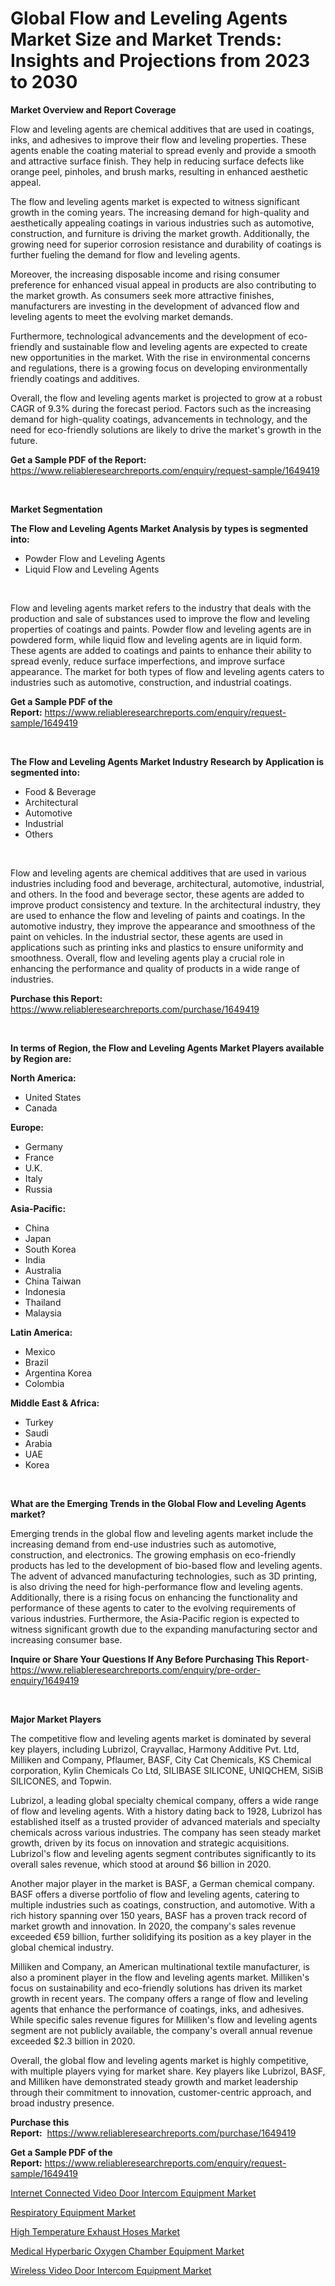 <p><h1>Global Flow and Leveling Agents Market Size and Market Trends: Insights and Projections from 2023 to 2030</h1></p><p><strong>Market Overview and Report Coverage</strong></p>
<p><p>Flow and leveling agents are chemical additives that are used in coatings, inks, and adhesives to improve their flow and leveling properties. These agents enable the coating material to spread evenly and provide a smooth and attractive surface finish. They help in reducing surface defects like orange peel, pinholes, and brush marks, resulting in enhanced aesthetic appeal.</p><p>The flow and leveling agents market is expected to witness significant growth in the coming years. The increasing demand for high-quality and aesthetically appealing coatings in various industries such as automotive, construction, and furniture is driving the market growth. Additionally, the growing need for superior corrosion resistance and durability of coatings is further fueling the demand for flow and leveling agents.</p><p>Moreover, the increasing disposable income and rising consumer preference for enhanced visual appeal in products are also contributing to the market growth. As consumers seek more attractive finishes, manufacturers are investing in the development of advanced flow and leveling agents to meet the evolving market demands.</p><p>Furthermore, technological advancements and the development of eco-friendly and sustainable flow and leveling agents are expected to create new opportunities in the market. With the rise in environmental concerns and regulations, there is a growing focus on developing environmentally friendly coatings and additives.</p><p>Overall, the flow and leveling agents market is projected to grow at a robust CAGR of 9.3% during the forecast period. Factors such as the increasing demand for high-quality coatings, advancements in technology, and the need for eco-friendly solutions are likely to drive the market's growth in the future.</p></p>
<p><strong>Get a Sample PDF of the Report:</strong> <a href="https://www.reliableresearchreports.com/enquiry/request-sample/1649419">https://www.reliableresearchreports.com/enquiry/request-sample/1649419</a></p>
<p>&nbsp;</p>
<p><strong>Market Segmentation</strong></p>
<p><strong>The Flow and Leveling Agents Market Analysis by types is segmented into:</strong></p>
<p><ul><li>Powder Flow and Leveling Agents</li><li>Liquid Flow and Leveling Agents</li></ul></p>
<p>&nbsp;</p>
<p><p>Flow and leveling agents market refers to the industry that deals with the production and sale of substances used to improve the flow and leveling properties of coatings and paints. Powder flow and leveling agents are in powdered form, while liquid flow and leveling agents are in liquid form. These agents are added to coatings and paints to enhance their ability to spread evenly, reduce surface imperfections, and improve surface appearance. The market for both types of flow and leveling agents caters to industries such as automotive, construction, and industrial coatings.</p></p>
<p><strong>Get a Sample PDF of the Report:</strong>&nbsp;<a href="https://www.reliableresearchreports.com/enquiry/request-sample/1649419">https://www.reliableresearchreports.com/enquiry/request-sample/1649419</a></p>
<p>&nbsp;</p>
<p><strong>The Flow and Leveling Agents Market Industry Research by Application is segmented into:</strong></p>
<p><ul><li>Food & Beverage</li><li>Architectural</li><li>Automotive</li><li>Industrial</li><li>Others</li></ul></p>
<p>&nbsp;</p>
<p><p>Flow and leveling agents are chemical additives that are used in various industries including food and beverage, architectural, automotive, industrial, and others. In the food and beverage sector, these agents are added to improve product consistency and texture. In the architectural industry, they are used to enhance the flow and leveling of paints and coatings. In the automotive industry, they improve the appearance and smoothness of the paint on vehicles. In the industrial sector, these agents are used in applications such as printing inks and plastics to ensure uniformity and smoothness. Overall, flow and leveling agents play a crucial role in enhancing the performance and quality of products in a wide range of industries.</p></p>
<p><strong>Purchase this Report:</strong>&nbsp; <a href="https://www.reliableresearchreports.com/purchase/1649419">https://www.reliableresearchreports.com/purchase/1649419</a></p>
<p>&nbsp;</p>
<p><strong>In terms of Region, the Flow and Leveling Agents Market Players available by Region are:</strong></p>
<p>
    <p> <strong> North America: </strong>
        <ul>
            <li>United States</li>
            <li>Canada</li>
        </ul>
        </p> 
    <p> <strong> Europe: </strong>
        <ul>
            <li>Germany</li>
            <li>France</li>
            <li>U.K.</li>
            <li>Italy</li>
            <li>Russia</li>
        </ul>
        </p> 
    <p> <strong> Asia-Pacific: </strong>
        <ul>
            <li>China</li>
            <li>Japan</li>
            <li>South Korea</li>
            <li>India</li>
            <li>Australia</li>
            <li>China Taiwan</li>
            <li>Indonesia</li>
            <li>Thailand</li>
            <li>Malaysia</li>
        </ul>
        </p> 
    <p> <strong> Latin America: </strong>
        <ul>
            <li>Mexico</li>
            <li>Brazil</li>
            <li>Argentina Korea</li>
            <li>Colombia</li>
        </ul>
        </p> 
    <p> <strong> Middle East & Africa: </strong>
        <ul>
            <li>Turkey</li>
            <li>Saudi</li>
            <li>Arabia</li>
            <li>UAE</li>
            <li>Korea</li>
        </ul>
    </p>
    </p>
<p>&nbsp;</p>
<p><strong>What are the Emerging Trends in the Global Flow and Leveling Agents market?</strong></p>
<p><p>Emerging trends in the global flow and leveling agents market include the increasing demand from end-use industries such as automotive, construction, and electronics. The growing emphasis on eco-friendly products has led to the development of bio-based flow and leveling agents. The advent of advanced manufacturing technologies, such as 3D printing, is also driving the need for high-performance flow and leveling agents. Additionally, there is a rising focus on enhancing the functionality and performance of these agents to cater to the evolving requirements of various industries. Furthermore, the Asia-Pacific region is expected to witness significant growth due to the expanding manufacturing sector and increasing consumer base.</p></p>
<p><strong>Inquire or Share Your Questions If Any Before Purchasing This Report</strong>- <a href="https://www.reliableresearchreports.com/enquiry/pre-order-enquiry/1649419">https://www.reliableresearchreports.com/enquiry/pre-order-enquiry/1649419</a></p>
<p>&nbsp;</p>
<p><strong>Major Market Players</strong></p>
<p><p>The competitive flow and leveling agents market is dominated by several key players, including Lubrizol, Crayvallac, Harmony Additive Pvt. Ltd, Milliken and Company, Pflaumer, BASF, City Cat Chemicals, KS Chemical corporation, Kylin Chemicals Co Ltd, SILIBASE SILICONE, UNIQCHEM, SiSiB SILICONES, and Topwin. </p><p>Lubrizol, a leading global specialty chemical company, offers a wide range of flow and leveling agents. With a history dating back to 1928, Lubrizol has established itself as a trusted provider of advanced materials and specialty chemicals across various industries. The company has seen steady market growth, driven by its focus on innovation and strategic acquisitions. Lubrizol's flow and leveling agents segment contributes significantly to its overall sales revenue, which stood at around $6 billion in 2020.</p><p>Another major player in the market is BASF, a German chemical company. BASF offers a diverse portfolio of flow and leveling agents, catering to multiple industries such as coatings, construction, and automotive. With a rich history spanning over 150 years, BASF has a proven track record of market growth and innovation. In 2020, the company's sales revenue exceeded €59 billion, further solidifying its position as a key player in the global chemical industry.</p><p>Milliken and Company, an American multinational textile manufacturer, is also a prominent player in the flow and leveling agents market. Milliken's focus on sustainability and eco-friendly solutions has driven its market growth in recent years. The company offers a range of flow and leveling agents that enhance the performance of coatings, inks, and adhesives. While specific sales revenue figures for Milliken's flow and leveling agents segment are not publicly available, the company's overall annual revenue exceeded $2.3 billion in 2020.</p><p>Overall, the global flow and leveling agents market is highly competitive, with multiple players vying for market share. Key players like Lubrizol, BASF, and Milliken have demonstrated steady growth and market leadership through their commitment to innovation, customer-centric approach, and broad industry presence.</p></p>
<p><strong>Purchase this Report:</strong>&nbsp;&nbsp;<a href="https://www.reliableresearchreports.com/purchase/1649419">https://www.reliableresearchreports.com/purchase/1649419</a></p>
<p></p>
<p><strong>Get a Sample PDF of the Report:</strong>&nbsp;<a href="https://www.reliableresearchreports.com/enquiry/request-sample/1649419">https://www.reliableresearchreports.com/enquiry/request-sample/1649419</a></p>
<p><p><a href="https://github.com/BryceTownsendr/Market-Research-Report-List-1/blob/main/internet-connected-video-door-intercom-equipment-market.md">Internet Connected Video Door Intercom Equipment Market</a></p><p><a href="https://www.linkedin.com/pulse/respiratory-equipment-market-challenges-opportunities-growth-8w5be/">Respiratory Equipment Market</a></p><p><a href="https://medium.com/@dessiefadel/high-temperature-exhaust-hoses-market-trends-and-market-analysis-forecasted-for-period-2023-2030-8f263d983ab1">High Temperature Exhaust Hoses Market</a></p><p><a href="https://www.linkedin.com/pulse/medical-hyperbaric-oxygen-chamber-equipment-market-size-7gvme/">Medical Hyperbaric Oxygen Chamber Equipment Market</a></p><p><a href="https://github.com/ChiragRp1/Market-Research-Report-List-1/blob/main/wireless-video-door-intercom-equipment-market.md">Wireless Video Door Intercom Equipment Market</a></p></p>